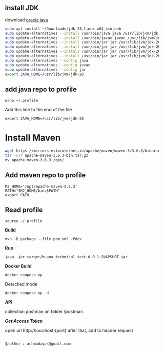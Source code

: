 ## install JDK
download [oracle java](https://www.oracle.com/java/technologies/downloads/)
```sh
sudo apt install ~/Downloads/jdk-20_linux-x64_bin.deb
sudo update-alternatives --install /usr/bin/java java /usr/lib/jvm/jdk-20/bin/java 1
sudo update-alternatives --install /usr/bin/javac javac /usr/lib/jvm/jdk-20/bin/javac 1
sudo update-alternatives --install /usr/bin/jar jar /usr/lib/jvm/jdk-20/bin/jar 1
sudo update-alternatives --install /usr/bin/jar jar /usr/lib/jvm/jdk-20/bin/jarsigner 1
sudo update-alternatives --install /usr/bin/jar jar /usr/lib/jvm/jdk-20/bin/jlink 1
sudo update-alternatives --install /usr/bin/jar jar /usr/lib/jvm/jdk-20/bin/javadoc 1
sudo update-alternatives --config java
sudo update-alternatives --config javac
sudo update-alternatives --config jar
export JAVA_HOME=/usr/lib/jvm/jdk-20
```
## add java repo to profile
```shell
nano ~/.profile
```
Add this line to the end of the file
```shell
export JAVA_HOME=/usr/lib/jvm/jdk-20
```

# Install Maven
```sh
wget https://mirrors.estointernet.in/apache/maven/maven-3/3.6.3/binaries/apache-maven-3.6.3-bin.tar.gz
tar -xvf apache-maven-3.6.3-bin.tar.gz
mv apache-maven-3.6.3 /opt/
```
## Add maven repo to profile
```shell
M2_HOME='/opt/apache-maven-3.6.3'
PATH="$M2_HOME/bin:$PATH"
export PATH
```

## Read profile
```shell
source ~/.profile
```




**Build**
```shell
mvn -B package --file pom.xml -Pdev
```
**Run**
```shell
java -jar target/buana_technical_test-0.0.1-SNAPSHOT.jar
```

**Docker Build**
```shell
docker compose up
```

Detached mode
```shell
docker compose up -d
```

**API**

collection postman on folder /postman

***Get Access Token***

open url http://localhost:{port}
after that, add to header request

```shell

@author : achmadayas@gmail.com